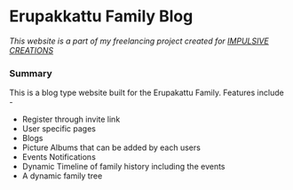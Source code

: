 # **Erupakkattu Family Blog**

*This website is a part of my freelancing project created for [IMPULSIVE CREATIONS](https://impulsivecreations.in/)*

### Summary

This is a blog type website built for the Erupakattu Family. Features include -

- Register through invite link
- User specific pages
- Blogs
- Picture Albums that can be added by each users
- Events Notifications 
- Dynamic Timeline of family history including the events
- A dynamic family tree 


